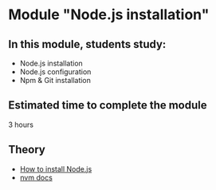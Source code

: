 # Module "Node.js installation"

## In this module, students study:

- Node.js installation
- Node.js configuration
- Npm & Git installation

## Estimated time to complete the module

3 hours

## Theory

- [How to install Node.js](https://nodejs.dev/en/learn/how-to-install-nodejs)
- [nvm docs](https://github.com/nvm-sh/nvm#intro)
